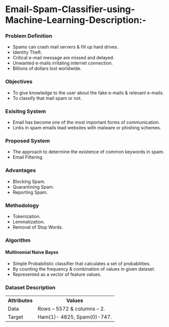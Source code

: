 # Email-Spam-Classifier-using-Machine-Learning-Description:- 

<h3><b>Problem Definition</b></h3>
<ul>
<li>Spams can crash mail servers & fill up hard drives.</li>
<li>Identity Theft.</li>
<li>Critical e-mail message are missed and delayed.</li>
<li>Unwanted e-mails irritating internet connection.</li>
<li>Billions of dollars lost worldwide.</li>
</ul>
<h3><b>Objectives</b></h3>
<ul>
  <li>To give knowledge to the user about the fake e-mails & relevant e-mails.</li>
  <li>To classify that mail spam or not.</li> 
</ul>
<h3><b>Exisitng System</b></h3>
<ul>
  <li>Email has become one of the most important forms of communication.</li>
  <li>Links in spam emails lead websites with malware or phishing schemes.
</li>
</ul>
<h3><b>Proposed System</b></h3>
<ul>
  <li>The approach to determine the existence of common keywords in spam.</li>
  <li>Email Filtering.</li>
</ul>
<h3><b>Advantages</b></h3>
<ul>
  <li>Blocking Spam.</li>
  <li>Quarantining Spam.</li>
  <li>Reporting Spam.</li>
</ul>
<h3><b>Methodology</b></h3>
<ul>
  <li>Tokenization.</li>
  <li>Lemmatization.</li>
  <li>Removal of Stop Words.</li>
</ul>
<h3><b>Algorithm</b></h3>
<h4><b>Multinomial Naive Bayes</b></h4>
<ul>
  <li>Simple Probabilistic classifier that calculates a set of probabilities.</li>
  <li>By counting the frequency & combination of values in given dataset.</li>
  <li>Represented as a vector of feature values.</li>
</ul>
<h3><b>Dataset Description</b></h3>
<table colspan="20">
  <tr>
    <th>Attributes</th>
    <th>Values</th>
  </tr>
  <tr>
    <td>Data</td>
    <td>Rows – 5572 & columns – 2.</td>
  </tr>
  <tr>
    <td>Target </td>
    <td>Ham(1)- 4825, Spam(0)-747.</td>
  </tr>
  </table>
